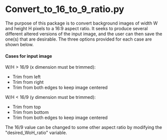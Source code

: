 
# Convert_to_16_to_9_ratio.py


The purpose of this package is to convert background images of width W and height H pixels to a 16:9 aspect ratio. It seeks to produce several different altered versions of the input image, and the user can then save the one(s) that are desirable.  The three options provided for each case are shown below.

#### Cases for input image

W/H > 16/9  (x dimension must be trimmed):
- Trim from left
- Trim from right
- Trim from both edges to keep image centered

W/H < 16/9  (y dimension must be trimmed):
- Trim from top
- Trim from bottom
- Trim from both edges to keep image centered

The 16/9 value can be changed to some other aspect ratio by modifying the "desired_WoH_ratio" variable.
